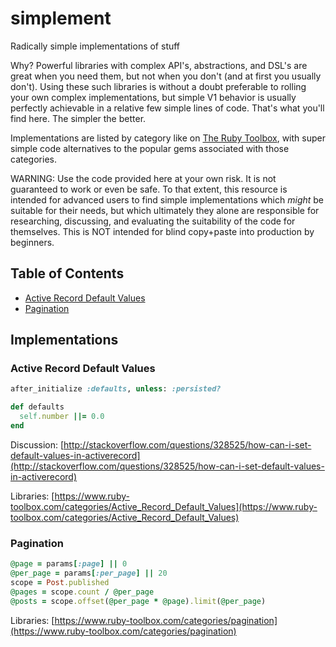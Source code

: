 # simplement

Radically simple implementations of stuff

Why? Powerful libraries with complex API's, abstractions, and DSL's are great when you need them, but not when you don't (and at first you usually don't). Using these such libraries is without a doubt preferable to rolling your own complex implementations, but simple V1 behavior is usually perfectly achievable in a relative few simple lines of code. That's what you'll find here. The simpler the better.

Implementations are listed by category like on [The Ruby Toolbox](https://www.ruby-toolbox.com/), with super simple code alternatives to the popular gems associated with those categories.

WARNING: Use the code provided here at your own risk. It is not guaranteed to work or even be safe. To that extent, this resource is intended for advanced users to find simple implementations which *might* be suitable for their needs, but which ultimately they alone are responsible for researching, discussing, and evaluating the suitability of the code for themselves. This is NOT intended for blind copy+paste into production by beginners.

## Table of Contents

- [Active Record Default Values](#active-record-default-values)
- [Pagination](#pagination)


## Implementations

### Active Record Default Values

```ruby
after_initialize :defaults, unless: :persisted?

def defaults
  self.number ||= 0.0
end
```

Discussion: [http://stackoverflow.com/questions/328525/how-can-i-set-default-values-in-activerecord](http://stackoverflow.com/questions/328525/how-can-i-set-default-values-in-activerecord)

Libraries: [https://www.ruby-toolbox.com/categories/Active_Record_Default_Values](https://www.ruby-toolbox.com/categories/Active_Record_Default_Values)

### Pagination

```ruby
@page = params[:page] || 0
@per_page = params[:per_page] || 20
scope = Post.published
@pages = scope.count / @per_page
@posts = scope.offset(@per_page * @page).limit(@per_page)
```

Libraries: [https://www.ruby-toolbox.com/categories/pagination](https://www.ruby-toolbox.com/categories/pagination)
